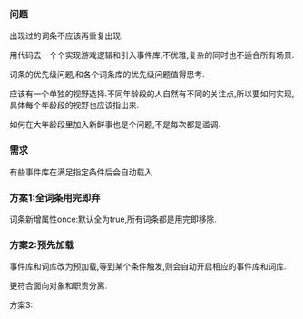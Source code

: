 ### 问题

出现过的词条不应该再重复出现.

用代码去一个个实现游戏逻辑和引入事件库,不优雅,复杂的同时也不适合所有场景.

词条的优先级问题,和各个词条库的优先级问题值得思考.

应该有一个单独的视野选择.不同年龄段的人自然有不同的关注点,所以要如何实现,具体每个年龄段的视野也应该指出来.

如何在大年龄段里加入新鲜事也是个问题,不是每次都是滥调.

### 需求

有些事件库在满足指定条件后会自动载入

### 方案1:全词条用完即弃

词条新增属性once:默认全为true,所有词条都是用完即移除.

### 方案2:预先加载

事件库和词库改为预加载,等到某个条件触发,则会自动开启相应的事件库和词库.

更符合面向对象和职责分离.

方案3:
